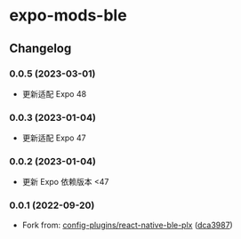 # expo-mods-ble

## Changelog

### 0.0.5 (2023-03-01)

* 更新适配 Expo 48

### 0.0.3 (2023-01-04)

* 更新适配 Expo 47

### 0.0.2 (2023-01-04)

* 更新 Expo 依赖版本 <47

### 0.0.1 (2022-09-20)

* Fork from: [config-plugins/react-native-ble-plx](https://github.com/expo/config-plugins/tree/main/packages/react-native-ble-plx) ([dca3987](https://github.com/expo/config-plugins/commit/dca398785733210c0c3014a9f16af91889bba052))
